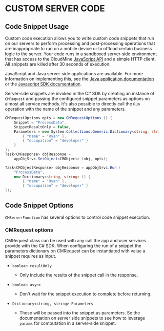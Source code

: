 # CUSTOM SERVER CODE

## Code Snippet Usage

Custom code execution allows you to write custom code snippets that run on our servers to perform processing and post-processing operations that are inappropriate to run on a mobile device or to offload certain business logic to the server. Your code runs in a sandboxed server-side environment that has access to the CloudMine [JavaScript API](http://github.com/cloudmine/cloudmine-js) and a simple HTTP client. All snippets are killed after 30 seconds of execution.

JavaScript and Java server-side applications are available. For more information on implementing this, see the [Java application documentation](#/android_and_java) or the [Javascript SDK documentation](#/javascript).

Server-side snippets are invoked in the C# SDK by creating an instance of `CMRequest` and passing the configured snippet parameters as options on almost all service methods. It's also possible to directly call the `Run` operation with the name of the snippet and any parameters.

```csharp
CMRequestOptions opts = new CMRequestOptions () {
	Snippet = "ProcessData",
	SnippetResultOnly = false,
	Parameters = new System.Collections.Generic.Dictionary<string, string> () {
		{ "name" = "Ryan" },
		{ "occupation" = "developer" }
	}
};
Task<CMResponse> objResponse = 
	appObjSrvc.SetObject<CMObject> (obj, opts);
```

```csharp
Task<CMObjectResponse> objResponse = appObjSrvc.Run (
	"ProcessData", 
	new Dictionary<string, string> () {
		{ "name" = "Ryan" },
		{ "occupation" = "developer" }
});
```

## Code Snippet Options

`CMServerFunction` has several options to control code snippet execution.

### CMRequest options

CMRequest class can be used with any call the app and user services provide with the C# SDK. When configuring the run of a snippet the parameters dictionary on CMRequest can be instantiated with value a snippet requires as input.

* `boolean resultOnly`
  * Only include the results of the snippet call in the response.

* `boolean async`
  * Don't wait for the snippet execution to complete before returning.

* `Dictionary<string, string> Parameters`
  * These will be passed into the snippet as parameters. Se the documentation on server side snippets to see how to leverage `params` for computation in a server-side snippet.
